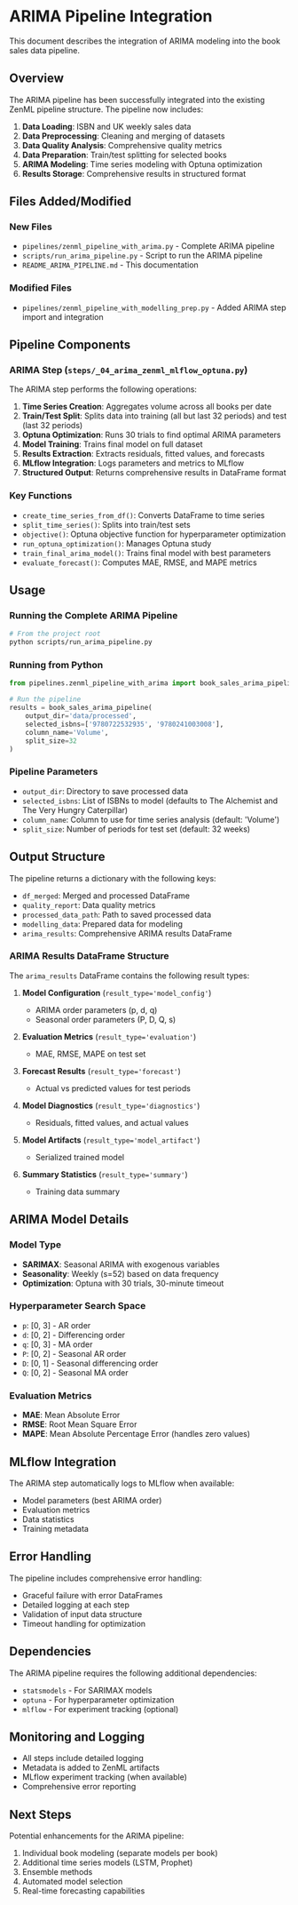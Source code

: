 # ARIMA Pipeline Integration

This document describes the integration of ARIMA modeling into the book sales data pipeline.

## Overview

The ARIMA pipeline has been successfully integrated into the existing ZenML pipeline structure. The pipeline now includes:

1. **Data Loading**: ISBN and UK weekly sales data
2. **Data Preprocessing**: Cleaning and merging of datasets
3. **Data Quality Analysis**: Comprehensive quality metrics
4. **Data Preparation**: Train/test splitting for selected books
5. **ARIMA Modeling**: Time series modeling with Optuna optimization
6. **Results Storage**: Comprehensive results in structured format

## Files Added/Modified

### New Files
- `pipelines/zenml_pipeline_with_arima.py` - Complete ARIMA pipeline
- `scripts/run_arima_pipeline.py` - Script to run the ARIMA pipeline
- `README_ARIMA_PIPELINE.md` - This documentation

### Modified Files
- `pipelines/zenml_pipeline_with_modelling_prep.py` - Added ARIMA step import and integration

## Pipeline Components

### ARIMA Step (`steps/_04_arima_zenml_mlflow_optuna.py`)

The ARIMA step performs the following operations:

1. **Time Series Creation**: Aggregates volume across all books per date
2. **Train/Test Split**: Splits data into training (all but last 32 periods) and test (last 32 periods)
3. **Optuna Optimization**: Runs 30 trials to find optimal ARIMA parameters
4. **Model Training**: Trains final model on full dataset
5. **Results Extraction**: Extracts residuals, fitted values, and forecasts
6. **MLflow Integration**: Logs parameters and metrics to MLflow
7. **Structured Output**: Returns comprehensive results in DataFrame format

### Key Functions

- `create_time_series_from_df()`: Converts DataFrame to time series
- `split_time_series()`: Splits into train/test sets
- `objective()`: Optuna objective function for hyperparameter optimization
- `run_optuna_optimization()`: Manages Optuna study
- `train_final_arima_model()`: Trains final model with best parameters
- `evaluate_forecast()`: Computes MAE, RMSE, and MAPE metrics

## Usage

### Running the Complete ARIMA Pipeline

```bash
# From the project root
python scripts/run_arima_pipeline.py
```

### Running from Python

```python
from pipelines.zenml_pipeline_with_arima import book_sales_arima_pipeline

# Run the pipeline
results = book_sales_arima_pipeline(
    output_dir='data/processed',
    selected_isbns=['9780722532935', '9780241003008'],
    column_name='Volume',
    split_size=32
)
```

### Pipeline Parameters

- `output_dir`: Directory to save processed data
- `selected_isbns`: List of ISBNs to model (defaults to The Alchemist and The Very Hungry Caterpillar)
- `column_name`: Column to use for time series analysis (default: 'Volume')
- `split_size`: Number of periods for test set (default: 32 weeks)

## Output Structure

The pipeline returns a dictionary with the following keys:

- `df_merged`: Merged and processed DataFrame
- `quality_report`: Data quality metrics
- `processed_data_path`: Path to saved processed data
- `modelling_data`: Prepared data for modeling
- `arima_results`: Comprehensive ARIMA results DataFrame

### ARIMA Results DataFrame Structure

The `arima_results` DataFrame contains the following result types:

1. **Model Configuration** (`result_type='model_config'`)
   - ARIMA order parameters (p, d, q)
   - Seasonal order parameters (P, D, Q, s)

2. **Evaluation Metrics** (`result_type='evaluation'`)
   - MAE, RMSE, MAPE on test set

3. **Forecast Results** (`result_type='forecast'`)
   - Actual vs predicted values for test periods

4. **Model Diagnostics** (`result_type='diagnostics'`)
   - Residuals, fitted values, and actual values

5. **Model Artifacts** (`result_type='model_artifact'`)
   - Serialized trained model

6. **Summary Statistics** (`result_type='summary'`)
   - Training data summary

## ARIMA Model Details

### Model Type
- **SARIMAX**: Seasonal ARIMA with exogenous variables
- **Seasonality**: Weekly (s=52) based on data frequency
- **Optimization**: Optuna with 30 trials, 30-minute timeout

### Hyperparameter Search Space
- `p`: [0, 3] - AR order
- `d`: [0, 2] - Differencing order
- `q`: [0, 3] - MA order
- `P`: [0, 2] - Seasonal AR order
- `D`: [0, 1] - Seasonal differencing order
- `Q`: [0, 2] - Seasonal MA order

### Evaluation Metrics
- **MAE**: Mean Absolute Error
- **RMSE**: Root Mean Square Error
- **MAPE**: Mean Absolute Percentage Error (handles zero values)

## MLflow Integration

The ARIMA step automatically logs to MLflow when available:
- Model parameters (best ARIMA order)
- Evaluation metrics
- Data statistics
- Training metadata

## Error Handling

The pipeline includes comprehensive error handling:
- Graceful failure with error DataFrames
- Detailed logging at each step
- Validation of input data structure
- Timeout handling for optimization

## Dependencies

The ARIMA pipeline requires the following additional dependencies:
- `statsmodels` - For SARIMAX models
- `optuna` - For hyperparameter optimization
- `mlflow` - For experiment tracking (optional)

## Monitoring and Logging

- All steps include detailed logging
- Metadata is added to ZenML artifacts
- MLflow experiment tracking (when available)
- Comprehensive error reporting

## Next Steps

Potential enhancements for the ARIMA pipeline:
1. Individual book modeling (separate models per book)
2. Additional time series models (LSTM, Prophet)
3. Ensemble methods
4. Automated model selection
5. Real-time forecasting capabilities 